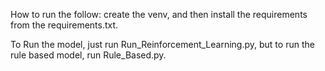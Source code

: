How to run the follow: create the venv, and then install the requirements from the requirements.txt.

To Run the model, just run Run_Reinforcement_Learning.py, but to run the rule based model, run Rule_Based.py.